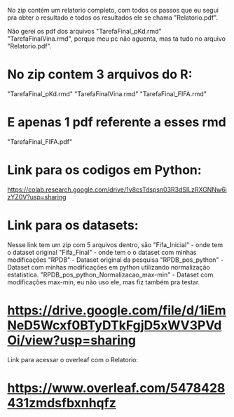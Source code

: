 No zip contém um relatorio completo, com todos os passos que eu segui pra obter o resultado e todos os resultados
ele se chama "Relatorio.pdf".

Não gerei os pdf dos arquivos "TarefaFinal_pKd.rmd" "TarefaFinalVina.rmd", porque meu pc não aguenta, mas ta tudo
no arquivo "Relatorio.pdf".

# No zip contem 3 arquivos do R:
"TarefaFinal_pKd.rmd"
"TarefaFinalVina.rmd"
"TarefaFinal_FIFA.rmd"

# E apenas 1 pdf referente a esses rmd
"TarefaFinal_FIFA.pdf"


# Link para os codigos em Python:

https://colab.research.google.com/drive/1v8csTdspsn03R3dSlLzRXGNNw6izYZ0V?usp=sharing

# Link para os datasets:
Nesse link tem um zip com 5 arquivos dentro, são 
"Fifa_Inicial" 				- onde tem o dataset original
"Fifa_Final" 				- onde tem o o dataset com minhas modificações
"RPDB"					- Dataset original da pesquisa
"RPDB_pos_python" 			- Dataset com minhas modificações em python utilizando normalização estatistica.
"RPDB_pos_python_Normalizacao_max-min"	- Dataset com modificações max-min, eu não uso ele, mas fiz também pra testar.

# https://drive.google.com/file/d/1iEmNeD5Wcxf0BTyDTkFgjD5xWV3PVdOi/view?usp=sharing

Link para acessar o overleaf com o Relatorio:

# https://www.overleaf.com/5478428431zmdsfbxnhqfz

